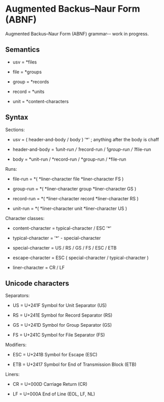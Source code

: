 # Augmented Backus–Naur Form (ABNF)

Augmented Backus–Naur Form (ABNF) grammar-- work in progress.


## Semantics

* usv = *files

* file = *groups

* group = *records

* record = *units

* unit = *content-characters


## Syntax

Sections:

* usv = ( header-and-body / body ) '*' ; anything after the body is chaff

* header-and-body = 1*unit-run / 1*record-run / 1*group-run / 1*file-run

* body = *unit-run / *record-run / *group-run / *file-run

Runs:

* file-run = *( *liner-character file *liner-character FS )

* group-run = *( *liner-character group *liner-character GS )

* record-run = *( *liner-character record *liner-character RS )

* unit-run = *( *liner-character unit *liner-character US )

Character classes:

* content-character = typical-character / ESC '*'

* typical-character = '*' - special-character

* special-character = US / RS / GS / FS / ESC / ETB

* escape-character = ESC ( special-character / typical-character )

* liner-character = CR / LF


## Unicode characters

Separators:

* US = U+241F Symbol for Unit Separator (US)

* RS = U+241E Symbol for Record Separator (RS)

* GS = U+241D Symbol for Group Separator (GS)

* FS = U+241C Symbol for File Separator (FS)

Modifiers:

* ESC = U+241B Symbol for Escape (ESC)

* ETB = U+2417 Symbol for End of Transmission Block (ETB)

Liners:

* CR = U+000D Carriage Return (CR)

* LF = U+000A End of Line (EOL, LF, NL)
